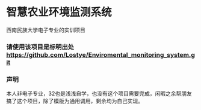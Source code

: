 # 智慧农业环境监测系统
西南民族大学电子专业的实训项目

### 请使用该项目是标明出处 https://github.com/Lostye/Enviromental_monitoring_system.git

### 声明

本人非电子专业，32也是浅浅自学，也没有这个项目需要完成，闲暇之余帮朋友搞了这个项目，除了模版为通用调用，剩余均为自己实现。



